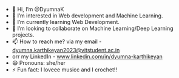 - 👋 Hi, I’m @DyumnaK
- 👀 I’m interested in Web development and Machine Learning.
- 🌱 I’m currently learning Web Development.
- 💞️ I’m looking to collaborate on Machine Learning/Deep Learning projects.
- 📫 How to reach me? via my email -  dyumna.karthikeyan2023@vitstudent.ac.in
- orr my LinkedIn - www.linkedin.com/in/dyumna-karthikeyan
- 😄 Pronouns: she/her
- ⚡ Fun fact: I loveee musicc and I crochet!!

<!---
DyumnaK/DyumnaK is a ✨ special ✨ repository because its `README.md` (this file) appears on your GitHub profile.
You can click the Preview link to take a look at your changes.
--->
